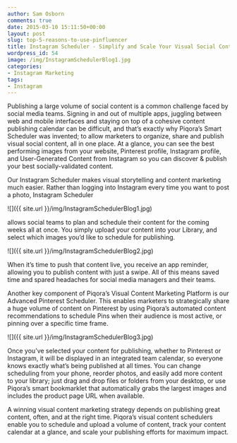 ```yaml
---
author: Sam Osborn
comments: true
date: 2015-03-10 15:11:50+00:00
layout: post
slug: top-5-reasons-to-use-pinfluencer
title: Instagram Scheduler - Simplify and Scale Your Visual Social Content Marketing
wordpress_id: 54
image: /img/InstagramSchedulerBlog1.jpg
categories:
- Instagram Marketing
tags:
- Instagram
---
```


Publishing a large volume of social content is a common challenge faced by social media teams. Signing in and out of multiple apps, juggling between web and mobile interfaces and staying on top of a cohesive content publishing calendar can be difficult, and that’s exactly why Piqora’s Smart Scheduler was invented; to allow marketers to organize, share and publish visual social content, all in one place. At a glance, you can see the best performing images from your website, Pinterest profile, Instagram profile, and User-Generated Content from Instagram so you can discover & publish your best socially-validated content.

Our Instagram Scheduler makes visual storytelling and content marketing much easier. Rather than logging into Instagram every time you want to post a photo, Instagram Scheduler 

![]({{ site.url }}/img/InstagramSchedulerBlog1.jpg)

allows social teams to plan and schedule their content for the coming weeks all at once. You simply upload your content into your Library, and select which images you’d like to schedule for publishing.

![]({{ site.url }}/img/InstagramSchedulerBlog2.jpg)

When it’s time to push that content live, you receive an app reminder, allowing you to publish content with just a swipe. All of this means saved time and spared headaches for social media managers and their teams.

Another key component of Piqora’s Visual Content Marketing Platform is our Advanced Pinterest Scheduler. This enables marketers to strategically share a huge volume of content on Pinterest by using Piqora’s automated content recommendations to schedule Pins when their audience is most active, or pinning over a specific time frame.

![]({{ site.url }}/img/InstagramSchedulerBlog3.jpg)

Once you’ve selected your content for publishing, whether to Pinterest or Instagram, it will be displayed in an integrated team calendar, so everyone knows exactly what’s being published at all times. You can change scheduling from your phone, reorder photos, and easily add more content to your library; just drag and drop files or folders from your desktop, or use Piqora’s smart bookmarklet that automatically grabs the largest images and includes the product page URL when available.

A winning visual content marketing strategy depends on publishing great content, often, and at the right time. Piqora’s visual content schedulers enable you to schedule and upload a volume of content, track your content calendar at a glance, and scale your publishing efforts for maximum impact. 
